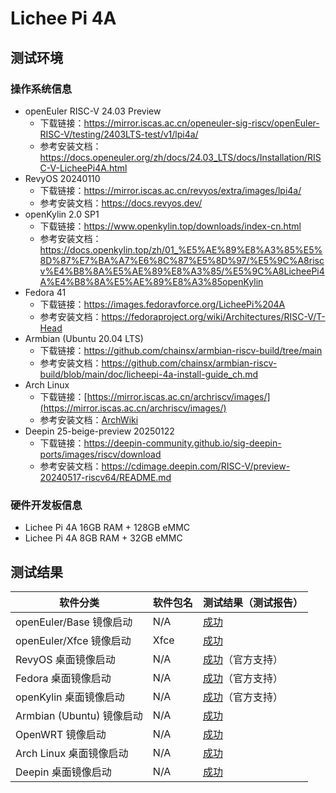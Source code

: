 # Lichee Pi 4A

## 测试环境

### 操作系统信息

- openEuler RISC-V 24.03 Preview
    - 下载链接：https://mirror.iscas.ac.cn/openeuler-sig-riscv/openEuler-RISC-V/testing/2403LTS-test/v1/lpi4a/
    - 参考安装文档：https://docs.openeuler.org/zh/docs/24.03_LTS/docs/Installation/RISC-V-LicheePi4A.html
- RevyOS 20240110
    - 下载链接：https://mirror.iscas.ac.cn/revyos/extra/images/lpi4a/
    - 参考安装文档：https://docs.revyos.dev/
- openKylin 2.0 SP1
    - 下载链接：https://www.openkylin.top/downloads/index-cn.html
    - 参考安装文档：https://docs.openkylin.top/zh/01_%E5%AE%89%E8%A3%85%E5%8D%87%E7%BA%A7%E6%8C%87%E5%8D%97/%E5%9C%A8riscv%E4%B8%8A%E5%AE%89%E8%A3%85/%E5%9C%A8LicheePi4A%E4%B8%8A%E5%AE%89%E8%A3%85openKylin
- Fedora 41
  - 下载链接：https://images.fedoravforce.org/LicheePi%204A
  - 参考安装文档：https://fedoraproject.org/wiki/Architectures/RISC-V/T-Head
- Armbian (Ubuntu 20.04 LTS)
    - 下载链接：https://github.com/chainsx/armbian-riscv-build/tree/main
    - 参考安装文档：https://github.com/chainsx/armbian-riscv-build/blob/main/doc/licheepi-4a-install-guide_ch.md
- Arch Linux
    - 下载链接：[https://mirror.iscas.ac.cn/archriscv/images/](https://mirror.iscas.ac.cn/archriscv/images/)
    - 参考安装文档：[ArchWiki](https://wiki.archlinux.org/title/General_recommendations)
- Deepin 25-beige-preview 20250122
    - 下载链接：https://deepin-community.github.io/sig-deepin-ports/images/riscv/download
    - 参考安装文档：https://cdimage.deepin.com/RISC-V/preview-20240517-riscv64/README.md
    
### 硬件开发板信息

- Lichee Pi 4A 16GB RAM + 128GB eMMC
- Lichee Pi 4A 8GB RAM + 32GB eMMC

## 测试结果

| 软件分类                  | 软件包名 | 测试结果（测试报告）          |
| ------------------------- | -------- | ----------------------------- |
| openEuler/Base 镜像启动   | N/A      | [成功][oERV]                  |
| openEuler/Xfce 镜像启动   | Xfce     | [成功][oERV]                  |
| RevyOS 桌面镜像启动       | N/A      | [成功][RevyOS]（官方支持）    |
| Fedora 桌面镜像启动       | N/A      | [成功][Fedora]（官方支持）    |
| openKylin 桌面镜像启动    | N/A      | [成功][openKylin]（官方支持） |
| Armbian (Ubuntu) 镜像启动 | N/A      | [成功][Armbian]               |
| OpenWRT 镜像启动          | N/A      | [成功][OpenWRT]               |
| Arch Linux 桌面镜像启动   | N/A      | [成功][ArchLinux]             |
| Deepin 桌面镜像启动       | N/A      | [成功][Deepin]                |

[oERV]: ./openEuler/README_zh.md
[RevyOS]: ./RevyOS/README_zh.md
[Fedora]: ./Fedora/README_zh.md
[Armbian]: ./Armbian/README_zh.md
[openKylin]: ./openKylin/README_zh.md
[OpenWRT]: ./OpenWRT/README_zh.md
[ArchLinux]: ./ArchLinux/README_zh.md
[Deepin]: ./Deepin/README_zh.md
